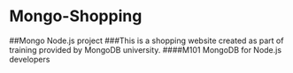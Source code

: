 # Mongo-Shopping
##Mongo Node.js project
###This is a shopping website created as part of training provided by MongoDB university. 
####M101 MongoDB for Node.js developers
